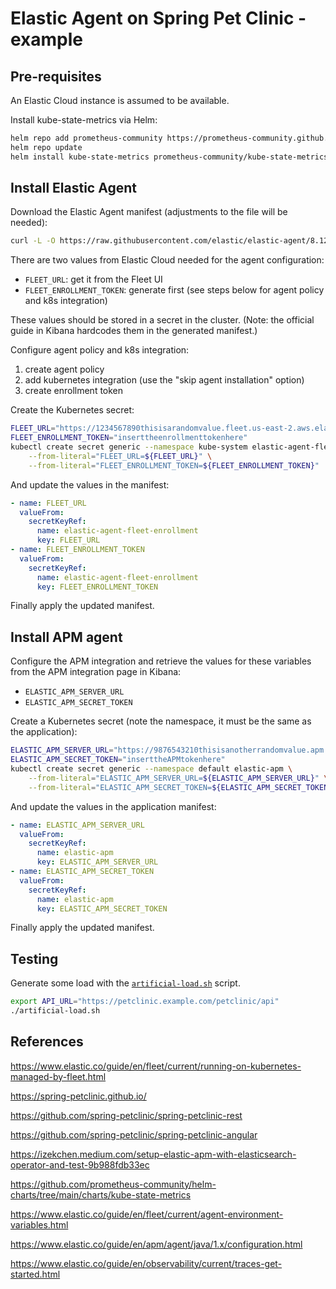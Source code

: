 # Elastic Agent on Spring Pet Clinic - example

## Pre-requisites

An Elastic Cloud instance is assumed to be available.

Install kube-state-metrics via Helm:

```sh
helm repo add prometheus-community https://prometheus-community.github.io/helm-charts
helm repo update
helm install kube-state-metrics prometheus-community/kube-state-metrics -n kube-system
```

## Install Elastic Agent

Download the Elastic Agent manifest (adjustments to the file will be needed):

```sh
curl -L -O https://raw.githubusercontent.com/elastic/elastic-agent/8.12/deploy/kubernetes/elastic-agent-managed-kubernetes.yaml
```

There are two values from Elastic Cloud needed for the agent configuration:

- `FLEET_URL`: get it from the Fleet UI
- `FLEET_ENROLLMENT_TOKEN`: generate first (see steps below for agent policy and
  k8s integration)

These values should be stored in a secret in the cluster. (Note: the official
guide in Kibana hardcodes them in the generated manifest.)

Configure agent policy and k8s integration:

1. create agent policy
2. add kubernetes integration (use the "skip agent installation" option)
3. create enrollment token

Create the Kubernetes secret:

```sh
FLEET_URL="https://1234567890thisisarandomvalue.fleet.us-east-2.aws.elastic-cloud.com:443" # example
FLEET_ENROLLMENT_TOKEN="inserttheenrollmenttokenhere"
kubectl create secret generic --namespace kube-system elastic-agent-fleet-enrollment \
    --from-literal="FLEET_URL=${FLEET_URL}" \
    --from-literal="FLEET_ENROLLMENT_TOKEN=${FLEET_ENROLLMENT_TOKEN}"
```

And update the values in the manifest:

```yaml
- name: FLEET_URL
  valueFrom:
    secretKeyRef:
      name: elastic-agent-fleet-enrollment
      key: FLEET_URL
- name: FLEET_ENROLLMENT_TOKEN
  valueFrom:
    secretKeyRef:
      name: elastic-agent-fleet-enrollment
      key: FLEET_ENROLLMENT_TOKEN
```

Finally apply the updated manifest.

## Install APM agent

Configure the APM integration and retrieve the values for these variables from
the APM integration page in Kibana:

- `ELASTIC_APM_SERVER_URL`
- `ELASTIC_APM_SECRET_TOKEN`

Create a Kubernetes secret (note the namespace, it must be the same as the
application):

```sh
ELASTIC_APM_SERVER_URL="https://9876543210thisisanotherrandomvalue.apm.us-east-2.aws.elastic-cloud.com:443" # example
ELASTIC_APM_SECRET_TOKEN="inserttheAPMtokenhere"
kubectl create secret generic --namespace default elastic-apm \
    --from-literal="ELASTIC_APM_SERVER_URL=${ELASTIC_APM_SERVER_URL}" \
    --from-literal="ELASTIC_APM_SECRET_TOKEN=${ELASTIC_APM_SECRET_TOKEN}"
```

And update the values in the application manifest:

```yaml
- name: ELASTIC_APM_SERVER_URL
  valueFrom:
    secretKeyRef:
      name: elastic-apm
      key: ELASTIC_APM_SERVER_URL
- name: ELASTIC_APM_SECRET_TOKEN
  valueFrom:
    secretKeyRef:
      name: elastic-apm
      key: ELASTIC_APM_SECRET_TOKEN
```

Finally apply the updated manifest.

## Testing

Generate some load with the [`artificial-load.sh`](artificial-load.sh) script.

```sh
export API_URL="https://petclinic.example.com/petclinic/api"
./artificial-load.sh
```

## References

<https://www.elastic.co/guide/en/fleet/current/running-on-kubernetes-managed-by-fleet.html>

<https://spring-petclinic.github.io/>

<https://github.com/spring-petclinic/spring-petclinic-rest>

<https://github.com/spring-petclinic/spring-petclinic-angular>

<https://izekchen.medium.com/setup-elastic-apm-with-elasticsearch-operator-and-test-9b988fdb33ec>

<https://github.com/prometheus-community/helm-charts/tree/main/charts/kube-state-metrics>

<https://www.elastic.co/guide/en/fleet/current/agent-environment-variables.html>

<https://www.elastic.co/guide/en/apm/agent/java/1.x/configuration.html>

<https://www.elastic.co/guide/en/observability/current/traces-get-started.html>
